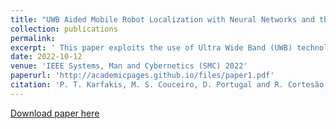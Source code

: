 ```yaml
---
title: "UWB Aided Mobile Robot Localization with Neural Networks and the EKF"
collection: publications
permalink: 
excerpt: ' This paper exploits the use of Ultra Wide Band (UWB) technology to improve the localization of robots in both indoor and outdoor environments. In order to efficiently integrate the UWB technology in existing multi-sensor architectures, such as Kalman-based, we propose two approaches to estimate the UWB position covariance values. The first approach uses statistical methods to estimate static covariance values based on data acquired a priori. The second approach adopts a neural network (NN) to capture the relationship between the positional error of the UWB data and the signal quality information, such as the Estimate Of Precision (EOP) and Received Signal Strength Indicator (RSSI). The GPS-RTK is used as ground truth and RGB-D odometry is adopted for both bench-marking and integration purposes. Position sources are fused by means of an Extended Kalman Filter (EKF). Real world experiments are conducted with a tracked mobile robot driving outdoors in a closed-loop trajectory. Results show that the NN is able to efficiently model the sensor covariances and adapt the trustworthiness of the EKF estimation, overcoming data loss by relying on the other available estimation source.'
date: 2022-10-12
venue: 'IEEE Systems, Man and Cybernetics (SMC) 2022'
paperurl: 'http://academicpages.github.io/files/paper1.pdf'
citation: 'P. T. Karfakis, M. S. Couceiro, D. Portugal and R. Cortesão, "UWB Aided Mobile Robot Localization with Neural Networks and the EKF," 2022 IEEE International Conference on Systems, Man, and Cybernetics (SMC), Prague, Czech Republic, 2022, pp. 93-99, doi: 10.1109/SMC53654.2022.9945357.'
---
```

[Download paper here](https://ieeexplore.ieee.org/document/99453)
